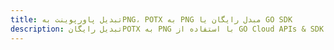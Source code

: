 ---title: تبدیل پاورپوینت بهPNG، POTX به PNG مبدل رایگان یا GO SDKdescription: تبدیل رایگانPOTX به PNG با استفاده از GO Cloud APIs & SDK. همچنین اسناد Microsoft PowerPoint را در Cloud ایجاد، ویرایش و رندر کنید.---